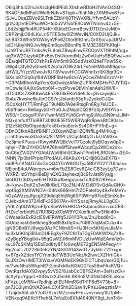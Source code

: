 O6lq3htu02mJvXscIgHIdPEdLX0shwRDbH2IVAnO4SQ=
RK4GFJidMFpIUWo6rNdv+STqpk+RInhNkz7XM6wx67s=
iSJvUOqeZBVo9SLTrtkEZbV4j0ThWvXRiJYfvm5AUzY=
grzO3jzvtEDPkuWCHto0uVVfvbfE/lObWTNmhv4z+5E=
L8d2sbjjjPki46UP54K+XEkteEGemrBcwtDTDZmJvM0=
CRP2mjLO64LKuLriSTFE5dw0lZtWsvIN/C0XD2UjQJk=
bzi947XWhhSfGWbynVFo6ZOIor8RGmUGrXEo/+pJUtM=
ioIDHJbyhN0JvvWp0m6qovB8onPqiRIM3E36EPhXfqI=
hJh9TmURFTmkvAvFL9mkZBwpFnwFZCOpVXTf8htM/qg=
ug3VW2GizybADFx6bvDsUkxmdMzZw0vUuHs9BQ9wJ+o=
GEa/qMTGTD37zhPsRWm5mIi98SddVzk02tleFFnw5Sk=
vWg4L3fy92vGme0X2sp1a2O9k24rLFsNnHMSoMI9gok=
uHWlL/Y/zcVDwoJsfUT8VwuvHiCCGWhn1xr0KI8gr3Q=
5iXslb87t2q0q194WORF6bHw8ck/WyCcwZMmDlzcV+I=
+G3PAMRhoVApYcrsXbGwdzeANm2UPRlKMDHvFGJYTtQ=
mCpwIejKAjXxSwnp0i4+cyzPxveQbVlh1enAah2iW/8=
idT5lUCs7X8K8wA4Ea78G3kEKbY4ehJs+jSvsayiqkU=
SbAu7kwshc6kJIpOCS7etJbIardij53g1isZydkdCJQ=
/5CxXqHY7T/RmFg2T9uNlib7A8eiRtsgFn8Rjy7eUCE=
v0dfhaev+Re6agvzGHYuGJu2NqoICQ28FzXjJVEtYNo=
W56/+CcbgolFXVhTwmMdSYUt6CmYng9jWcuSN9mJLIM=
NQ+smfuXfTkiB8T30tK0E5Ef5W6RWqRr8pwsBtC90ss=
21Zc5kEObOIgsddpTck8fxrbuEerivSs4DRHFYfnE+g=
ODnO3fkhABzIfBiNF1LXlXqwNZIpHZQ/NfILg4M4Kug=
j+lnhfIpwwuSDo3nQ/8TMfPLU/CqcM4t/G+b/zIA93k=
Oz3jmoKPuuz+fRwyvMWQBcVclT7GzoIej9yBOqsw0p0=
iqhyIH71ln2YHOOMA76hm6ffShveAWcqzCp2lWCe2dk=
0nC6eZV/02VYGAbUWo58hhSC8whTPm5HLRfOUm+i3E4=
lNHNj7jx0bHPrpIoFPcdAUL48A9uX+LQrBj8G2aEX7Q=
vid8Pu1KN4OZ4vGoQQ4Y0rW8GUTyJ5BIVYG2Y7UImas=
NEjpnE4uUWpcgev+m6wFbZS8Oey6Z4ciCB3yyLg7Dzc=
WXRZHzSYhpH8eDjInQXQ3ayhexzjBc91vJatiR/yajg=
bloUG1z3dXyxeErHTKGku1beqp/cusrTc/b0B7/KFec=
Jr+kyw+DqKZs3w0lk/BdL7QoZNJ4WJ2tB70vQdAuGH0=
wpfSg2XM0WNDVH04Nk666Hnt7tZOPatefoy49xFeMvY=
hOzAWzzqJfgcgX29dicq5htjWg6SP3WHp97coESmXc8=
CJebxdAm3724ldFk3S6617Ar+KtYSospjRmyALL0gCE=
yYdLZq0QWBjzoF1jroS5eWEkHKCA+SJpmu0km+xoCE8=
/HZvc1orbVd5Jj7lURBQpX0pW9YCXuxfluoPw3Hkl40=
CWoaa6aExR2cIE9vIFRWfq5JG1l10Puu/2nJ/bsd6rQ=
lGU/bznakbSe6khegBoxB58x0qXnJY4Rf7dqMaCUbx4=
lgNBOBnBYJ6wgu9AzPCNlim8S+HJ3Hcv5KHijvuJlaM=
hu3klJ9Ghj3B3mDUEEgXyF9ZC9rTaTGgE0AKWfXq7z8=
xZyBgpYBqgllxi+95qQsWZJl6mMVDUzUwWlpEAmViz0=
xuL97qSKMq1SEbExd8ty8T1c6wqM072gEN5lAtPeqy4=
Hp2nut+70223k0eRzYN/4S/DA143w0TZJyk6zZ22rxg=
x+67qxXZdex1YCYnmdeTWB3UoNkz/k2iwvLXZHrtiGk=
5uJXzOwHMET3lWxuvVGMNoEK9Gk0iCTUbqUso/G0j1U=
m/7wqNho5WkphR7t3jnufxk6xt63kCGTqs56wFAcKVQ=
OwtRqzfdAX92vpyy5vVSZ/8JabCcDBFSZAm+3eHszCk=
dcXyfp+YgqcL+XlGwrkXJ5mHL9KSn5Mi0NkO4KRLxKo=
kFVzuLqM5N+r7pdhjpiztIEUNlmRGdTrFF6d5V73b+8=
pn7JO3lymQtVAZ6e/LCX45hh2DSaV4vPXsJGeqztIsM=
TT/ajdnAbLokY7oG7SzyzMZcmwFFn+vvvrwoy1IU1pM=
VENxoq9AEKcYf1wh5L7nNuEo8X1d4940NY8gLJvnTr8=
